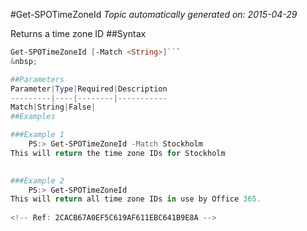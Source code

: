 #Get-SPOTimeZoneId
*Topic automatically generated on: 2015-04-29*

Returns a time zone ID
##Syntax
```powershell
Get-SPOTimeZoneId [-Match <String>]```
&nbsp;

##Parameters
Parameter|Type|Required|Description
---------|----|--------|-----------
Match|String|False|
##Examples

###Example 1
    PS:> Get-SPOTimeZoneId -Match Stockholm
This will return the time zone IDs for Stockholm
    

###Example 2
    PS:> Get-SPOTimeZoneId
This will return all time zone IDs in use by Office 365.
 
<!-- Ref: 2CACB67A0EF5C619AF611EBC641B9E8A -->